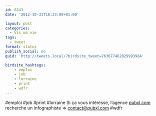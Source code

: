 ```yaml
---
id: 8343
date: '2012-10-31T16:23:00+01:00'

layout: post
categories:
  - Vis ma vie
tags:
  - tweet
format: status
publish_social: no
guid: 'http://tweets.local/?birdsite_tweet=263677462829993984'

birdsite_hashtags:
    - emploi
    - job
    - lorraine
    - print
    - wdfr
---
```


\#emploi #job #print #lorraine Si ça vous intéresse, l’agence [pubxl.com](http://pubxl.com) recherche un infographiste =&gt; contact@pubxl.com #wdfr